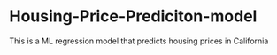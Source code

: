 # Housing-Price-Prediciton-model
This is a ML regression model that predicts housing prices in California 
